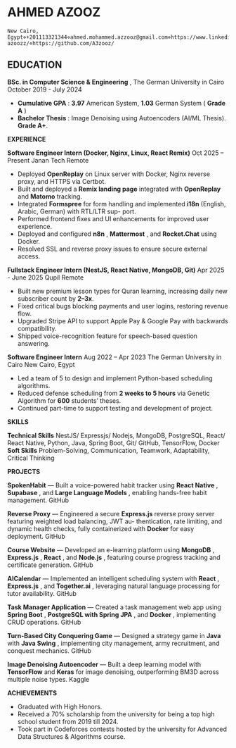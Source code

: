 # AHMED AZOOZ

```
New Cairo, Egypt⋄+201113321344⋄ahmed.mohammed.azzooz@gmail.com⋄https://www.linkedin.com/in/ahmed-azoozz/⋄https://github.com/A3zooz/
```
## EDUCATION

**BSc. in Computer Science & Engineering** , The German University in Cairo October 2019 - July 2024

- **Cumulative GPA** : **3.97** American System, **1.03** German System ( **Grade A** )
- **Bachelor Thesis** : Image Denoising using Autoencoders (AI/ML Thesis). **Grade A+**.

**EXPERIENCE**

**Software Engineer Intern (Docker, Nginx, Linux, React Remix)** Oct 2025 – Present
Janan Tech Remote

- Deployed **OpenReplay** on Linux server with Docker, Nginx reverse proxy, and HTTPS via Certbot.
- Built and deployed a **Remix landing page** integrated with **OpenReplay** and **Matomo** tracking.
- Integrated **Formspree** for form handling and implemented **i18n** (English, Arabic, German) with RTL/LTR sup-
    port.
- Performed frontend fixes and UI enhancements for improved user experience.
- Deployed and configured **n8n** , **Mattermost** , and **Rocket.Chat** using Docker.
- Resolved SSL and reverse proxy issues to ensure secure external access.

**Fullstack Engineer Intern (NestJS, React Native, MongoDB, Git)** Apr 2025 - June 2025
Qupil Remote

- Built new premium lesson types for Quran learning, increasing daily new subscriber count by **2–3x**.
- Fixed critical bugs blocking payments and user logins, restoring revenue flow.
- Upgraded Stripe API to support Apple Pay & Google Pay with backwards compatibility.
- Shipped voice-recognition feature for speech-based question answering.

**Software Engineer Intern** Aug 2022 – Apr 2023
The German University in Cairo New Cairo, Egypt

- Led a team of 5 to design and implement Python-based scheduling algorithms.
- Reduced defense scheduling from **2 weeks to 5 hours** via Genetic Algorithm for **600** students’ theses.
- Continued part-time to support testing and development of project.

**SKILLS**

**Technical Skills** NestJS/ Expressjs/ Nodejs, MongoDB, PostgreSQL, React/ React Native, Python, Java,
Spring Boot, Git/ GitHub, TensorFlow, Docker
**Soft Skills** Problem-Solving, Communication, Teamwork, Adaptability, Critical Thinking

**PROJECTS**

**SpokenHabit** — Built a voice-powered habit tracker using **React Native** , **Supabase** , and **Large Language Models** ,
enabling hands-free habit management. GitHub

**Reverse Proxy** — Engineered a secure **Express.js** reverse proxy server featuring weighted load balancing, JWT au-
thentication, rate limiting, and dynamic health checks, fully containerized with **Docker** for easy deployment. GitHub

**Course Website** — Developed an e-learning platform using **MongoDB** , **Express.js** , **React** , and **Node.js** , featuring
course progress tracking and certificate generation. GitHub

**AICalendar** — Implemented an intelligent scheduling system with **React** , **Express.js** , and **Together.ai** , leveraging
natural language processing for tutor availability. GitHub


**Task Manager Application** — Created a task management web app using **Spring Boot** , **PostgreSQL with Spring
JPA** , and **Docker** , implementing CRUD operations. GitHub

**Turn-Based City Conquering Game** — Designed a strategy game in **Java** with **Java Swing** , implementing city
management, army recruitment, and conquest mechanics. GitHub

**Image Denoising Autoencoder** — Built a deep learning model with **TensorFlow** and **Keras** for image denoising,
outperforming BM3D across multiple noise types. Kaggle

**ACHIEVEMENTS**

- Graduated with High Honors.
- Received a 70% scholarship from the university for being a top high school student from 2019 till 2024.
- Took part in Codeforces contests hosted by the university for Advanced Data Structures & Algorithms course.


